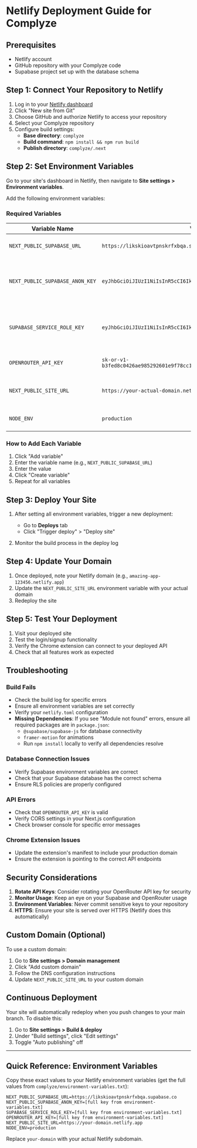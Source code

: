 # Netlify Deployment Guide for Complyze

## Prerequisites
- Netlify account
- GitHub repository with your Complyze code
- Supabase project set up with the database schema

## Step 1: Connect Your Repository to Netlify

1. Log in to your [Netlify dashboard](https://app.netlify.com/)
2. Click "New site from Git"
3. Choose GitHub and authorize Netlify to access your repository
4. Select your Complyze repository
5. Configure build settings:
   - **Base directory**: `complyze`
   - **Build command**: `npm install && npm run build`
   - **Publish directory**: `complyze/.next`

## Step 2: Set Environment Variables

Go to your site's dashboard in Netlify, then navigate to **Site settings > Environment variables**.

Add the following environment variables:

### Required Variables

| Variable Name | Value | Notes |
|---------------|-------|-------|
| `NEXT_PUBLIC_SUPABASE_URL` | `https://likskioavtpnskrfxbqa.supabase.co` | Your Supabase project URL |
| `NEXT_PUBLIC_SUPABASE_ANON_KEY` | `eyJhbGciOiJIUzI1NiIsInR5cCI6IkpXVCJ9...` | Your Supabase anon key (see environment-variables.txt) |
| `SUPABASE_SERVICE_ROLE_KEY` | `eyJhbGciOiJIUzI1NiIsInR5cCI6IkpXVCJ9...` | Your Supabase service role key (see environment-variables.txt) |
| `OPENROUTER_API_KEY` | `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` | Your OpenRouter API key |
| `NEXT_PUBLIC_SITE_URL` | `https://your-actual-domain.netlify.app` | Replace with your actual Netlify domain |
| `NODE_ENV` | `production` | Set environment to production |

### How to Add Each Variable

1. Click "Add variable"
2. Enter the variable name (e.g., `NEXT_PUBLIC_SUPABASE_URL`)
3. Enter the value
4. Click "Create variable"
5. Repeat for all variables

## Step 3: Deploy Your Site

1. After setting all environment variables, trigger a new deployment:
   - Go to **Deploys** tab
   - Click "Trigger deploy" > "Deploy site"

2. Monitor the build process in the deploy log

## Step 4: Update Your Domain

1. Once deployed, note your Netlify domain (e.g., `amazing-app-123456.netlify.app`)
2. Update the `NEXT_PUBLIC_SITE_URL` environment variable with your actual domain
3. Redeploy the site

## Step 5: Test Your Deployment

1. Visit your deployed site
2. Test the login/signup functionality
3. Verify the Chrome extension can connect to your deployed API
4. Check that all features work as expected

## Troubleshooting

### Build Fails
- Check the build log for specific errors
- Ensure all environment variables are set correctly
- Verify your `netlify.toml` configuration
- **Missing Dependencies**: If you see "Module not found" errors, ensure all required packages are in `package.json`:
  - `@supabase/supabase-js` for database connectivity
  - `framer-motion` for animations
  - Run `npm install` locally to verify all dependencies resolve

### Database Connection Issues
- Verify Supabase environment variables are correct
- Check that your Supabase database has the correct schema
- Ensure RLS policies are properly configured

### API Errors
- Check that `OPENROUTER_API_KEY` is valid
- Verify CORS settings in your Next.js configuration
- Check browser console for specific error messages

### Chrome Extension Issues
- Update the extension's manifest to include your production domain
- Ensure the extension is pointing to the correct API endpoints

## Security Considerations

1. **Rotate API Keys**: Consider rotating your OpenRouter API key for security
2. **Monitor Usage**: Keep an eye on your Supabase and OpenRouter usage
3. **Environment Variables**: Never commit sensitive keys to your repository
4. **HTTPS**: Ensure your site is served over HTTPS (Netlify does this automatically)

## Custom Domain (Optional)

To use a custom domain:
1. Go to **Site settings > Domain management**
2. Click "Add custom domain"
3. Follow the DNS configuration instructions
4. Update `NEXT_PUBLIC_SITE_URL` to your custom domain

## Continuous Deployment

Your site will automatically redeploy when you push changes to your main branch. To disable this:
1. Go to **Site settings > Build & deploy**
2. Under "Build settings", click "Edit settings"
3. Toggle "Auto publishing" off

---

## Quick Reference: Environment Variables

Copy these exact values to your Netlify environment variables (get the full values from `complyze/environment-variables.txt`):

```
NEXT_PUBLIC_SUPABASE_URL=https://likskioavtpnskrfxbqa.supabase.co
NEXT_PUBLIC_SUPABASE_ANON_KEY=[full key from environment-variables.txt]
SUPABASE_SERVICE_ROLE_KEY=[full key from environment-variables.txt]
OPENROUTER_API_KEY=[full key from environment-variables.txt]
NEXT_PUBLIC_SITE_URL=https://your-domain.netlify.app
NODE_ENV=production
```

Replace `your-domain` with your actual Netlify subdomain. 